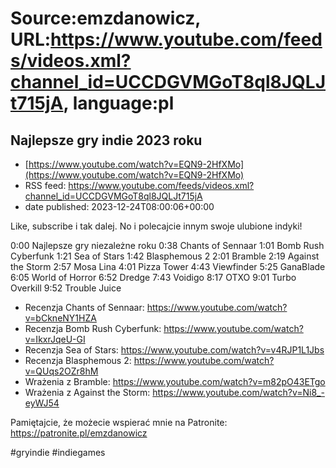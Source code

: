 # Source:emzdanowicz, URL:https://www.youtube.com/feeds/videos.xml?channel_id=UCCDGVMGoT8ql8JQLJt715jA, language:pl

## Najlepsze gry indie 2023 roku
 - [https://www.youtube.com/watch?v=EQN9-2HfXMo](https://www.youtube.com/watch?v=EQN9-2HfXMo)
 - RSS feed: https://www.youtube.com/feeds/videos.xml?channel_id=UCCDGVMGoT8ql8JQLJt715jA
 - date published: 2023-12-24T08:00:06+00:00

Like, subscribe i tak dalej. No i polecajcie innym swoje ulubione indyki!

0:00 Najlepsze gry niezależne roku
0:38 Chants of Sennaar
1:01 Bomb Rush Cyberfunk
1:21 Sea of Stars
1:42 Blasphemous 2
2:01 Bramble
2:19 Against the Storm
2:57 Mosa Lina
4:01 Pizza Tower
4:43 Viewfinder
5:25 GanaBlade
6:05 World of Horror
6:52 Dredge
7:43 Voidigo
8:17 OTXO
9:01 Turbo Overkill
9:52 Trouble Juice

- Recenzja Chants of Sennaar: https://www.youtube.com/watch?v=bCkneNY1HZA
- Recenzja Bomb Rush Cyberfunk: https://www.youtube.com/watch?v=IkxrJqeU-GI
- Recenzja Sea of Stars: https://www.youtube.com/watch?v=v4RJP1L1Jbs
- Recenzja Blasphemous 2: https://www.youtube.com/watch?v=QUqs2OZr8hM
- Wrażenia z Bramble: https://www.youtube.com/watch?v=m82pO43ETgo
- Wrażenia z Against the Storm: https://www.youtube.com/watch?v=Ni8_-eyWJ54

Pamiętajcie, że możecie wspierać mnie na Patronite: https://patronite.pl/emzdanowicz

#gryindie #indiegames

